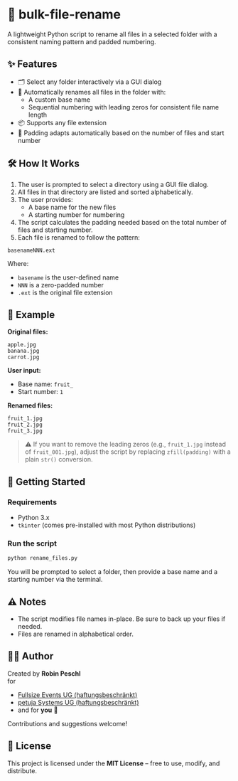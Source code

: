 # 📁 bulk-file-rename

A lightweight Python script to rename all files in a selected folder with a consistent naming pattern and padded numbering.

## ✨ Features

- 🗂 Select any folder interactively via a GUI dialog  
- 📝 Automatically renames all files in the folder with:
  - A custom base name  
  - Sequential numbering with leading zeros for consistent file name length  
- 📦 Supports any file extension  
- 🔢 Padding adapts automatically based on the number of files and start number  

## 🛠️ How It Works

1. The user is prompted to select a directory using a GUI file dialog.  
2. All files in that directory are listed and sorted alphabetically.  
3. The user provides:
   - A base name for the new files  
   - A starting number for numbering  
4. The script calculates the padding needed based on the total number of files and starting number.  
5. Each file is renamed to follow the pattern:

```
basenameNNN.ext
```

Where:  
- `basename` is the user-defined name  
- `NNN` is a zero-padded number  
- `.ext` is the original file extension  

## 📌 Example

**Original files:**
```
apple.jpg  
banana.jpg  
carrot.jpg
```

**User input:**
- Base name: `fruit_`  
- Start number: `1`  

**Renamed files:**
```
fruit_1.jpg  
fruit_2.jpg  
fruit_3.jpg
```

> ⚠️ If you want to remove the leading zeros (e.g., `fruit_1.jpg` instead of `fruit_001.jpg`), adjust the script by replacing `zfill(padding)` with a plain `str()` conversion.

## 🚀 Getting Started

### Requirements
- Python 3.x  
- `tkinter` (comes pre-installed with most Python distributions)

### Run the script

```bash
python rename_files.py
```

You will be prompted to select a folder, then provide a base name and a starting number via the terminal.

## ⚠️ Notes

- The script modifies file names in-place. Be sure to back up your files if needed.  
- Files are renamed in alphabetical order.

## 🧑‍💻 Author

Created by **Robin Peschl**  
for  
- [Fullsize Events UG (haftungsbeschränkt)](https://fullsize.events)  
- [petuja Systems UG (haftungsbeschränkt)](https://petuja.net)  
- and for **you** 💙

Contributions and suggestions welcome!

## 📄 License

This project is licensed under the **MIT License** – free to use, modify, and distribute.
